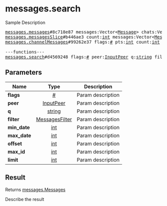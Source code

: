 # messages.search

Sample Description

<pre>
<a href="../constructor/messages.messages">messages.messages</a>#8c718e87 messages:Vector&lt;<a href="../type/Message.md">Message</a>&gt; chats:Vector&lt;<a href="../type/Chat.md">Chat</a>&gt; users:Vector&lt;<a href="../type/User.md">User</a>&gt; = <a href="../type/messages.Messages.md">messages.Messages</a>;
<a href="../constructor/messages.messagesSlice">messages.messagesSlice</a>#b446ae3 count:<a href="../type/int.md">int</a> messages:Vector&lt;<a href="../type/Message.md">Message</a>&gt; chats:Vector&lt;<a href="../type/Chat.md">Chat</a>&gt; users:Vector&lt;<a href="../type/User.md">User</a>&gt; = <a href="../type/messages.Messages.md">messages.Messages</a>;
<a href="../constructor/messages.channelMessages">messages.channelMessages</a>#99262e37 flags:<a href="../type/#.md">#</a> pts:<a href="../type/int.md">int</a> count:<a href="../type/int.md">int</a> messages:Vector&lt;<a href="../type/Message.md">Message</a>&gt; chats:Vector&lt;<a href="../type/Chat.md">Chat</a>&gt; users:Vector&lt;<a href="../type/User.md">User</a>&gt; = <a href="../type/messages.Messages.md">messages.Messages</a>;

---functions---
<a href="../method/messages.search.md">messages.search</a>#d4569248 flags:<a href="../type/#.md">#</a> peer:<a href="../type/InputPeer.md">InputPeer</a> q:<a href="../type/string.md">string</a> filter:<a href="../type/MessagesFilter.md">MessagesFilter</a> min_date:<a href="../type/int.md">int</a> max_date:<a href="../type/int.md">int</a> offset:<a href="../type/int.md">int</a> max_id:<a href="../type/int.md">int</a> limit:<a href="../type/int.md">int</a> = <a href="../type/messages.Messages.md">messages.Messages</a>;
</pre>

## Parameters

| Name | Type | Description |
|------|:----:|-------------|
| **flags** | <a href="../type/#.md">#</a> | Param description |
| **peer** | <a href="../type/InputPeer.md">InputPeer</a> | Param description |
| **q** | <a href="../type/string.md">string</a> | Param description |
| **filter** | <a href="../type/MessagesFilter.md">MessagesFilter</a> | Param description |
| **min_date** | <a href="../type/int.md">int</a> | Param description |
| **max_date** | <a href="../type/int.md">int</a> | Param description |
| **offset** | <a href="../type/int.md">int</a> | Param description |
| **max_id** | <a href="../type/int.md">int</a> | Param description |
| **limit** | <a href="../type/int.md">int</a> | Param description |

## Result

Returns <a href="../type/messages.Messages.md">messages.Messages</a>

Describe the result

